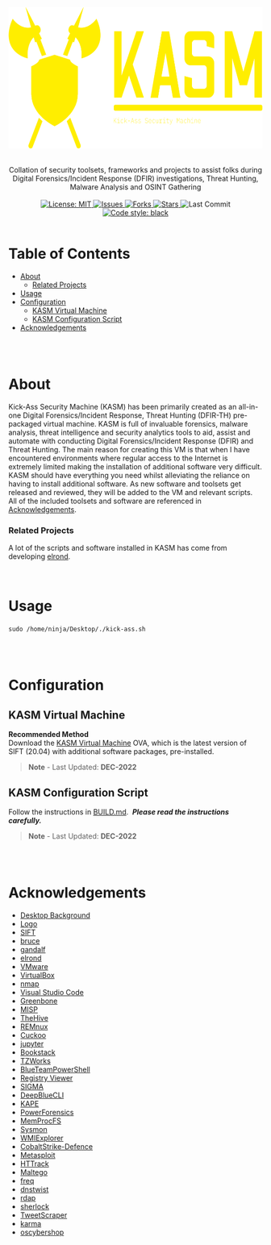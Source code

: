<!-- PROJECT LOGO -->
<p align="center">
  <a href="https://github.com/ezaspy/KASM">
    <img src="./kasm/images/kasm-logo-color.png" alt="Logo" width="600" height="280">
  </a>
  <br><br>
  <p align="center">
    Collation of security toolsets, frameworks and projects to assist folks during Digital Forensics/Incident Response (DFIR) investigations, Threat Hunting, Malware Analysis and OSINT Gathering
    <br><br>
    <a href="https://mit-license.org">
      <img src="https://img.shields.io/github/license/ezaspy/KASM" alt="License: MIT">
    </a>
    <a href="https://github.com/ezaspy/KASM/issues">
      <img src="https://img.shields.io/github/issues/ezaspy/KASM" alt="Issues">
    </a>
    <a href="https://github.com/ezaspy/KASM/network/members">
      <img src="https://img.shields.io/github/forks/ezaspy/KASM" alt="Forks">
    <a href="https://github.com/ezaspy/KASM/stargazers">
      <img src="https://img.shields.io/github/stars/ezaspy/KASM" alt="Stars">
    </a>
    </a>
      <img src="https://img.shields.io/github/last-commit/ezaspy/KASM" alt="Last Commit">
    </a>
    <a href="https://github.com/psf/black">
      <img alt="Code style: black" src="https://img.shields.io/badge/code%20style-black-000000.svg">
    </a>
    <br><br>
  </p>
</p>

<!-- TABLE OF CONTENTS -->

# Table of Contents

- [About](#about)
  - [Related Projects](#related-projects)
- [Usage](#usage)
- [Configuration](#configuration)
  - [KASM Virtual Machine](#kasm-virtual-machine)
  - [KASM Configuration Script](https://github.com/ezaspy/elrond/blob/main/elrond/BUILD.md)
- [Acknowledgements](#acknowledgements)

<br><br>

<!-- ABOUT -->

# About

Kick-Ass Security Machine (KASM) has been primarily created as an all-in-one Digital Forensics/Incident Response, Threat Hunting (DFIR-TH) pre-packaged virtual machine. KASM is full of invaluable forensics, malware analysis, threat intelligence and security analytics tools to aid, assist and automate with conducting Digital Forensics/Incident Response (DFIR) and Threat Hunting. The main reason for creating this VM is that when I have encountered environments where regular access to the Internet is extremely limited making the installation of additional software very difficult.<br>
KASM should have everything you need whilst alleviating the reliance on having to install additional software. As new software and toolsets get released and reviewed, they will be added to the VM and relevant scripts.<br>All of the included toolsets and software are referenced in [Acknowledgements](#acknowledgements).<br>

### Related Projects

A lot of the scripts and software installed in KASM has come from developing [elrond](https://github.com/ezaspy/elrond). 
<br><br><br>

<!-- PREREQUISITES -->

# Usage

`sudo /home/ninja/Desktop/./kick-ass.sh`

<br><br>

<!-- PREREQUISITES -->

# Configuration

## KASM Virtual Machine

**Recommended Method**<br>
Download the [KASM Virtual Machine](https://drive.google.com/file/d/1BjL3DUoE2-V7AwXCUFhmHuwQoThd48l_/view?usp=sharing) OVA, which is the latest version of SIFT (20.04) with additional software packages, pre-installed.
> __Note__ - Last Updated: **DEC-2022**<br>

## KASM Configuration Script
Follow the instructions in [BUILD.md](https://github.com/ezaspy/KASM/blob/main/kasm/BUILD.md).&nbsp;&nbsp;**_Please read the instructions carefully._**
> __Note__ - Last Updated: **DEC-2022**<br>

<br><br>

<!-- ACKNOWLEDGEMENTS -->

# Acknowledgements

- [Desktop Background](https://www.canva.com/design/DAFQt9mHyiQ/sj_cMIlhHUAbQPiyLYR5TA/edit?utm_source=onboarding#)
- [Logo](https://app.logo.com/dashboard/logo_e2285b91-8ee8-4900-a40a-96da8d0ded1e/your-logo-files)
- [SIFT](https://www.sans.org/tools/sift-workstation/)
- [bruce](https://github.com/ezaspy/bruce.git)
- [gandalf](https://github.com/ezaspy/gandalf.git)
- [elrond](https://github.com/ezaspy/elrond.git)
- [VMware](https://www.vmware.com/uk/products/workstation-player.html)
- [VirtualBox](https://www.virtualbox.org)
- [nmap](https://nmap.org)
- [Visual Studio Code](https://code.visualstudio.com)
- [Greenbone](https://www.greenbone.net/en/)
- [MISP](https://www.misp-project.org)
- [TheHive](https://thehive-project.org)
- [REMnux](https://docs.remnux.org)
- [Cuckoo](https://cuckoosandbox.org)
- [jupyter](https://jupyter.org)
- [Bookstack](https://github.com/BookStackApp/BookStack.git)
- [TZWorks](https://tzworks.com/)
- [BlueTeamPowerShell](https://blueteampowershell.com)
- [Registry Viewer](https://accessdata.com/product-download/registry-viewer-2-0-0)
- [SIGMA](https://github.com/SigmaHQ/sigma.git)
- [DeepBlueCLI](https://github.com/sans-blue-team/DeepBlueCLI.git)
- [KAPE](https://github.com/EricZimmerman/KapeFiles.git)
- [PowerForensics](https://github.com/Invoke-IR/PowerForensics.git)
- [MemProcFS](https://github.com/ufrisk/MemProcFS.git)
- [Sysmon](https://learn.microsoft.com/en-us/sysinternals/downloads/sysmon)
- [WMIExplorer](https://github.com/vinaypamnani/wmie2/)
- [CobaltStrike-Defence](https://github.com/MichaelKoczwara/Awesome-CobaltStrike-Defence)
- [Metasploit](https://www.metasploit.com)
- [HTTrack](https://github.com/xroche/httrack.git)
- [Maltego](https://www.maltego.com)
- [freq](https://github.com/MarkBaggett/freq.git)
- [dnstwist](https://github.com/elceef/dnstwist.git)
- [rdap](https://github.com/ezaspy/rdap.git)
- [sherlock](https://github.com/sherlock-project/sherlock.git)
- [TweetScraper](https://github.com/jonbakerfish/TweetScraper.git)
- [karma](https://github.com/Dheerajmadhukar/karma_v2.git)
- [oscybershop](https://oscybershop.herokuapp.com/main/index.html)
<br><br>
